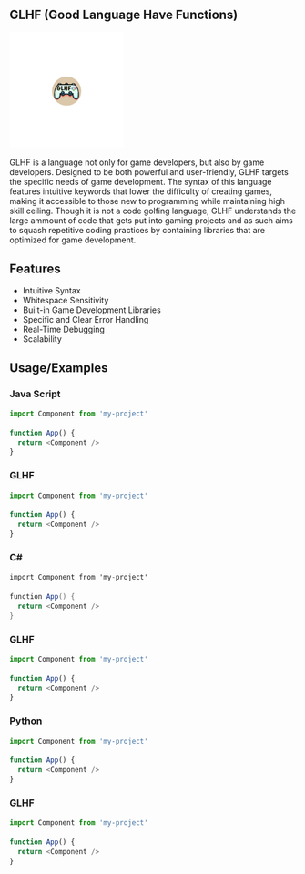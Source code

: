 
## GLHF (Good Language Have Functions)

<img src="docs/logo.png" alt="drawing" width="200"/>

GLHF is a language not only for game developers, but also by game developers. Designed to be both powerful and user-friendly, GLHF targets the specific needs of game development. The syntax of this language features intuitive keywords that lower the difficulty of creating games, making it accessible to those new to programming while maintaining high skill ceiling. Though it is not a code golfing language, GLHF understands the large ammount of code that gets put into gaming projects and as such aims to squash repetitive coding practices by containing libraries that are optimized for game development.

## Features

- Intuitive Syntax
- Whitespace Sensitivity
- Built-in Game Development Libraries
- Specific and Clear Error Handling
- Real-Time Debugging
- Scalability


## Usage/Examples

### Java Script

```javascript
import Component from 'my-project'

function App() {
  return <Component />
}
```

### GLHF
```javascript
import Component from 'my-project'

function App() {
  return <Component />
}
```


### C#

```c#
import Component from 'my-project'

function App() {
  return <Component />
}
```

### GLHF
```javascript
import Component from 'my-project'

function App() {
  return <Component />
}
```

### Python
```javascript
import Component from 'my-project'

function App() {
  return <Component />
}
```

### GLHF
```javascript
import Component from 'my-project'

function App() {
  return <Component />
}
```
